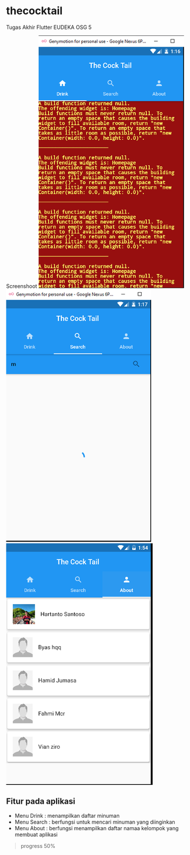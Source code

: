 # thecocktail

Tugas Akhir Flutter EUDEKA OSG 5

Screenshoot
![alt text](images/sc_drink.PNG)
![alt text](images/search.PNG)
![alt text](images/about.PNG)


## Fitur pada aplikasi
- Menu Drink 
  : menampilkan daftar minuman
- Menu Search 
  : berfungsi untuk mencari minuman yang diinginkan 
- Menu About 
  : berfungsi menampilkan daftar namaa kelompok yang membuat aplikasi

> progress 50%

